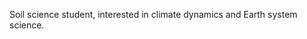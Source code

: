 Soil science student, interested in climate dynamics and Earth system science.

<!---
efreed1/efreed1 is a ✨ special ✨ repository because its `README.md` (this file) appears on your GitHub profile.
You can click the Preview link to take a look at your changes.
--->
